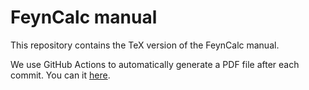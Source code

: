 # FeynCalc manual

This repository contains the TeX version of the FeynCalc manual. 

We use GitHub Actions to automatically generate a PDF file after each commit. You can it [here](https://github.com/FeynCalc/feyncalc-manual/releases).


